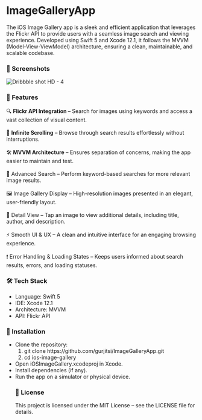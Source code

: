 # ImageGalleryApp
<p>The iOS Image Gallery app is a sleek and efficient application that leverages the Flickr API to provide users with a seamless image search and viewing experience. Developed using Swift 5 and Xcode 12.1, it follows the MVVM (Model-View-ViewModel) architecture, ensuring a clean, maintainable, and scalable codebase.</p>

<h3>📸 Screenshots</h3>

![Dribbble shot HD - 4](https://user-images.githubusercontent.com/2215799/116831211-df586d80-aba5-11eb-8595-455144676a58.png)

<h3>🚀 Features</h3>
<p>

🔍 <b>Flickr API Integration </b> – Search for images using keywords and access a vast collection of visual content.<br/><br/>
    📜 <b>Infinite Scrolling</b> – Browse through search results effortlessly without interruptions.<br/><br/>
    🛠 <b>MVVM Architecture</b> – Ensures separation of concerns, making the app easier to maintain and test.<br/><br/>
    🎯 Advanced Search – Perform keyword-based searches for more relevant image results.<br/><br/>
🖼 Image Gallery Display – High-resolution images presented in an elegant, user-friendly layout.<br/><br/>
📄 Detail View – Tap an image to view additional details, including title, author, and description.<br/><br/>
⚡ Smooth UI & UX – A clean and intuitive interface for an engaging browsing experience.<br/><br/>
❗ Error Handling & Loading States – Keeps users informed about search results, errors, and loading statuses.
  <br/>
</p>
<h3>🛠 Tech Stack</h3>
<ul>
  <li>Language: Swift 5</li>
  <li>IDE: Xcode 12.1</li>
  <li>Architecture: MVVM</li>
  <li>API: Flickr API</li>
</ul>
<h3>🚀 Installation</h3>
<ul><li>Clone the repository:<br/>
<ol><li>
git clone https://github.com/gurjitsi/ImageGalleryApp.git
<li>cd ios-image-gallery</li></ol>
</li>
<li>Open iOSImageGallery.xcodeproj in Xcode.</li>
<li>Install dependencies (if any).</li>
<li>Run the app on a simulator or physical device.</li>
<h3>📜 License</h3>
<p>
  This project is licensed under the MIT License – see the LICENSE file for details.
</p>
